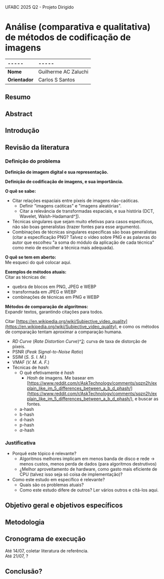 UFABC 2025 Q2 - Projeto Dirigido

# Análise (comparativa e qualitativa) de métodos de codificação de imagens

| ----- | ----- |
| :---- | :---- |
| **Nome** | Guilherme AC Zaluchi |
| **Orientador** | Carlos S Santos |

## Resumo

<!--
Comentários:

-->

## Abstract

<!--
Comentários:

-->

## Introdução

<!--
Comentários:

-->

## Revisão da literatura

<!--
Comentários:

-->

### Definição do problema

<!--
Comentários:

-->

**Definição de imagem digital e sua representação.**
<!-- Conferir livro na biblioteca que tem uma definição sucinta de imagem digital, e usá-la aqui. -->

**Definição de codificação de imagens, e sua importância.**

**O quê se sabe:**
- Citar relações espaciais entre píxeis de imagens não-caóticas.
  - Definir "imagens caóticas" e "imagens aleatórias".
  - Citar a relevância de transformadas espaciais, e sua história (DCT, Wavelet, Walsh-Hadamard^[1][webp]).
- Técnicas singulares que sejam muito efetivas para casos específicos, não são boas generalistas (trazer fontes para esse argumento).
- Combinações de técnicas singulares específicas são boas generalistas (citar a especificação PNG? Talvez o vídeo sobre PNG e as palavras do autor que escolheu "a soma do módulo da aplicação de cada técnica" como meio de escolher a técnica mais adequada).

**O quê se tem em aberto:**  
Me esqueci do quê colocar aqui.

**Exemplos de métodos atuais:**  
Citar as técnicas de:
- quebra de blocos em PNG, JPEG e WEBP
- transformada em JPEG e WEBP
- combinações de técnicas em PNG e WEBP

**Métodos de comparação de algoritmos:**  
Expandir textos, garantindo citações para todos.

Citar [https://en.wikipedia.org/wiki/Subjective_video_quality](https://en.wikipedia.org/wiki/Subjective_video_quality), e como os métodos de comparação tentam aproximar a comparação humana.

- _RD Curve_ (_Rate Distortion Curve_)^[2][webp2]: curva de taxa de distorção de píxeis.
- PSNR (_Peak Signal-to-Noise Ratio_)
- SSIM (_S. S. I. M._)
- VMAF (_V. M. A. F._)
- Técnicas de _hash_:
  - O quê efetivamente é _hash_
    - _Hash_ de imagens. Me basear em [https://www.reddit.com/r/AskTechnology/comments/sqzn2h/explain_like_im_5_differences_between_a_b_d_phash/](https://www.reddit.com/r/AskTechnology/comments/sqzn2h/explain_like_im_5_differences_between_a_b_d_phash/), e buscar as fontes.
  - a-hash
  - b-hash
  - d-hash
  - p-hash
  - $\alpha$-hash

### Justificativa

<!--
Comentários:

-->
<!-- Um texto científico deve, internamente, justificar sua realização. -->

- Porquê este tópico é relevante?
  - Algoritmos melhores implicam em menos banda de disco e rede $\rightarrow$ menos custos, menos perda de dados (para algoritmos destrutivos)
  - ¿Melhor aproveitamento de hardware, como gasto mais eficiente de CPU (talvez isso seja só coisa de implementação)?
- Como este estudo em específico é relevante?
  - Quais são os problemas atuais?
  - Como este estudo difere de outros? Ler vários outros e citá-los aqui.

## Objetivo geral e objetivos específicos

<!--
Comentários:

-->

## Metodologia

<!--
Comentários:

-->

## Cronograma de execução

<!--
Comentários:

-->

Até 14/07, coletar literatura de referência.  
Até 21/07, ?

## Conclusão?

<!--
Comentários:

-->

[webp]: https://en.wikipedia.org/wiki/WebP
[webp2]: https://chromium.googlesource.com/codecs/libwebp2/
